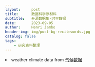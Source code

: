 ```yaml
---
layout:     post
title:      数据科学原材料
subtitle:   开源数据集-时空数据
date:       2023-09-05
author:     Henri Jambo
header-img: img/post-bg-recitewords.jpg
catalog: false
tags:
    - 研究资料整理
---
```


<ur> 

<li> weather climate data from <a href =“https://climexp.knmi.nl/start.cgi?id=51e9b9c2ffa5bf2a83a469eba86afa0f”> 气候数据</a>  </li>

    
</ur>
